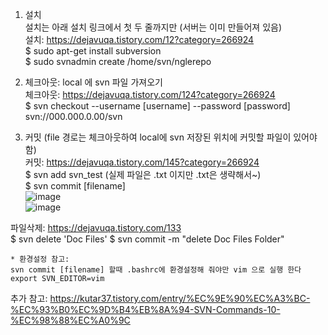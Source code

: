 1. 설치  
설치는 아래 설치 링크에서 첫 두 줄까지만 (서버는 이미 만들어져 있음)  
설치: https://dejavuqa.tistory.com/12?category=266924  
$ sudo apt-get install subversion  
$ sudo svnadmin create /home/svn/nglerepo  

2. 체크아웃: local 에 svn 파일 가져오기  
체크아웃: https://dejavuqa.tistory.com/124?category=266924  
$ svn checkout --username [username] --password [password] svn://000.000.0.00/svn  
3. 커밋 (file 경로는 체크아웃하여 local에 svn 저장된 위치에 커밋할 파일이 있어야함)  
커밋: https://dejavuqa.tistory.com/145?category=266924  
$ svn add svn_test (실제 파일은 .txt 이지만 .txt은 생략해서~)  
$ svn commit [filename]   
![image](https://user-images.githubusercontent.com/56099627/96854650-b472bb80-1496-11eb-9271-d4412e479813.png)  
![image](https://user-images.githubusercontent.com/56099627/96854364-5c3bb980-1496-11eb-84b0-2ca2b38cbb06.png)  

파일삭제: https://dejavuqa.tistory.com/133  
$ svn delete 'Doc Files' 
$ svn commit -m "delete Doc Files Folder"  

```
* 환경설정 참고: 
svn commit [filename] 할때 .bashrc에 환경설정해 줘야만 vim 으로 실행 한다
export SVN_EDITOR=vim 
```
추가 참고: https://kutar37.tistory.com/entry/%EC%9E%90%EC%A3%BC-%EC%93%B0%EC%9D%B4%EB%8A%94-SVN-Commands-10-%EC%98%88%EC%A0%9C  
